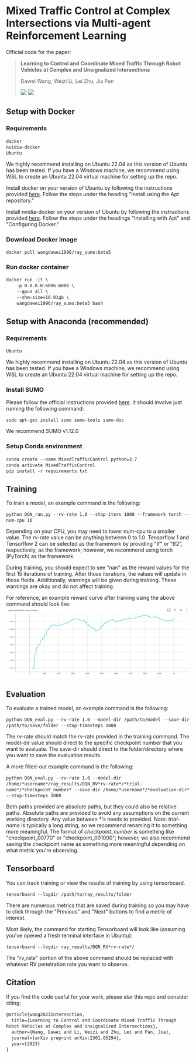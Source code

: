# Mixed Traffic Control at Complex Intersections via Multi-agent Reinforcement Learning
Official code for the paper:

> **Learning to Control and Coordinate Mixed Traffic Through Robot Vehicles at Complex and Unsignalized Intersections**
>
> Dawei Wang, Weizi Li, Lei Zhu, Jia Pan
>
> <a href='https://arxiv.org/abs/2301.05294'><img src='https://img.shields.io/badge/arXiv-2301.05294-red'></a> <a href='https://sites.google.com/view/mixedtrafficcontrol/'><img src='https://img.shields.io/badge/Project-Video-Green'></a>


## Setup with Docker 
### Requirements
    docker
    nvidia-docker
    Ubuntu

We highly recommend installing on Ubuntu 22.04 as this version of Ubuntu has been tested. If you have a Windows machine, we recommend using WSL to create an Ubuntu 22.04 virtual machine for setting up the repo.

Install docker on your version of Ubuntu by following the instructions provided [here](https://docs.docker.com/engine/install/ubuntu/).
Follow the steps under the heading "Install using the Apt repository."

Install nvidia-docker on your version of Ubuntu by following the instructions provided [here](https://docs.nvidia.com/datacenter/cloud-native/container-toolkit/latest/install-guide.html).
Follow the steps under the headings "Installing with Apt" and "Configuring Docker."

### Download Docker image
    docker pull wangdawei1996/ray_sumo:beta5

### Run docker container
    docker run -it \
        -p 0.0.0.0:6006:6006 \
        --gpus all \
        --shm-size=10.01gb \
        wangdawei1996/ray_sumo:beta5 bash

## Setup with Anaconda (recommended)
### Requirements
    Ubuntu

We highly recommend installing on Ubuntu 22.04 as this version of Ubuntu has been tested. If you have a Windows machine, we recommend using WSL to create an Ubuntu 22.04 virtual machine for setting up the repo.

### Install SUMO
Please follow the official instructions provided [here](https://sumo.dlr.de/docs/Installing/index.html).
It should involve just running the following command:
```
sudo apt-get install sumo sumo-tools sumo-doc
```
We recommend SUMO v1.12.0

### Setup Conda environment
    conda create --name MixedTrafficControl python=3.7
    conda activate MixedTrafficControl
    pip install -r requirements.txt

## Training
    
To train a model, an example command is the following:
```
python DQN_run.py --rv-rate 1.0 --stop-iters 1000 --framework torch --num-cpu 16
```       

Depending on your CPU, you may need to lower num-cpu to a smaller value. The rv-rate value can be anything between 0 to 1.0. Tensorflow 1 and Tensorflow 2 can be selected as the framework by providing "tf" or "tf2", respectively, as the framework; however, we recommend using torch (PyTorch) as the framework.

During training, you should expect to see "nan" as the reward values for the first 15 iterations of training. After those iterations, the values will update in those fields. Additionally, warnings will be given during training. These warnings are okay and do not affect training.

For reference, an example reward curve after training using the above command should look like:
![reward_curve](img/reward_curve.png)

## Evaluation
To evaluate a trained model, an example command is the following:
```
python DQN_eval.py --rv-rate 1.0 --model-dir /path/to/model --save-dir /path/to/save/folder --stop-timesteps 1000
```

The rv-rate should match the rv-rate provided in the training command. The model-dir value should direct to the specific checkpoint number that you want to evaluate. The save-dir should direct to the folder/directory where you want to save the evaluation results.

A more filled-out example command is the following:
```
python DQN_eval.py --rv-rate 1.0 --model-dir /home/*username*/ray_results/DQN_RV*rv-rate*/*trial-name*/*checkpoint_number* --save-dir /home/*username*/*evaluation-dir* --stop-timesteps 1000
```

Both paths provided are absolute paths, but they could also be relative paths. Absolute paths are provided to avoid any assumptions on the current working directory. Any value between *'s needs to provided. Note: *trial-name* is typically a long string, so we recommend renaming it to something more meaningful. The format of *checkpoint_number* is something like "checkpoint_00770" or "checkpoint_001000"; however, we also recommend saving the checkpoint name as something more meaningful depending on what metric you're observing.


## Tensorboard
You can track training or view the results of training by using tensorboard.
```
tensorboard --logdir /path/to/ray_results/folder
```

There are numerous metrics that are saved during training so you may have to click through the "Previous" and "Next" buttons to find a metric of interest.

Most likely, the command for starting Tensorboard will look like (assuming you've opened a fresh terminal interface in Ubuntu):
```
tensorboard --logdir ray_results/DQN_RV*rv-rate*/
```

The "rv_rate" portion of the above command should be replaced with whatever RV penetration rate you want to observe.


## **Citation**

If you find the code useful for your work, please star this repo and consider citing:

```
@article{wang2023intersection,
  title={Learning to Control and Coordinate Mixed Traffic Through Robot Vehicles at Complex and Unsignalized Intersections},
  author={Wang, Dawei and Li, Weizi and Zhu, Lei and Pan, Jia},
  journal={arXiv preprint arXiv:2301.05294},
  year={2023}
}
```
